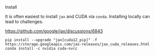 
Install 

It is often easiest to install `jax` and CUDA via `conda`.
Installing locally can lead to challenges.

https://github.com/google/jax/discussions/6843

``` 
pip install --upgrade "jax[cuda12_pip]" -f https://storage.googleapis.com/jax-releases/jax_cuda_releases.html
conda install -c nvidia cuda-nvcc
```
